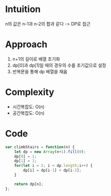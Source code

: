 # Intuition

n의 값은 n-1과 n-2의 합과 같다 -> DP로 접근

# Approach

1. n+1의 길이로 배열 초기화
2. dp[0]과 dp[1]일 때의 경우의 수를 초기값으로 설정
3. 반복문을 통해 dp 배열을 채움

# Complexity

- 시간복잡도: O(n)
- 공간복잡도: O(n)

# Code
```js
var climbStairs = function(n) {
    let dp = new Array(n+1).fill(0);
    dp[0] = 1;
    dp[1] = 1;
    for(let i = 2; i < dp.length;i++) {
        dp[i] = dp[i-1] + dp[i-2];
    }

    return dp[n];
};
```